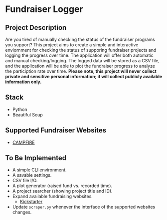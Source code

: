 # Fundraiser Logger

## Project Description

Are you tired of manually checking the status of the fundraiser programs you support?
This project aims to create a simple and interactive enviornment for checking the status of supporing fundraiser projects and logging the progress over time.
The application will offer both automatic and manual checking/logging.
The logged data will be stored as a CSV file, and the application will be able to plot the fundraiser progress to analyze the particiption rate over time.
**Please note, this project will never collect private and sensitive personal information; it will collect publicly available information only.**

## Stack

* Python
* Beautiful Soup

## Supported Fundraiser Websites

* [CAMPFIRE](https://camp-fire.jp/)

## To Be Implemented

* A simple CLI environment.
* A savable settings.
* CSV file I/O.
* A plot generator (raised fund vs. recorded time).
* A project searcher (showing project title and ID).
* Expand available fundraising websites.
    * [Kickstarter](https://www.kickstarter.com/)
* Update `scraper.py` whenever the interface of the supported websites changes.